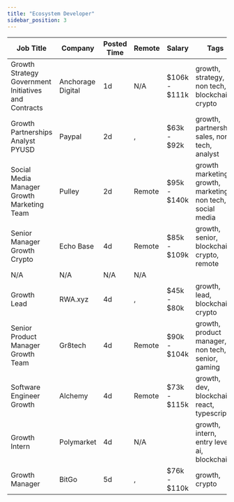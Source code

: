 ```yaml
---
title: "Ecosystem Developer"
sidebar_position: 3
---
```


| Job Title | Company | Posted Time | Remote | Salary | Tags | Apply Link |
|-----------|---------|-------------|--------|--------|------|------------|
| Growth Strategy Government Initiatives and Contracts | Anchorage Digital | 1d | N/A | $106k - $111k | growth, strategy, non tech, blockchain, crypto | [Apply](https://web3.career/growth-strategy-government-initiatives-and-contracts-anchorage/97791) |
| Growth Partnerships Analyst PYUSD | Paypal | 2d | , | $63k - $92k | growth, partnership, sales, non tech, analyst | [Apply](https://web3.career/growth-partnerships-analyst-pyusd-paypal/97745) |
| Social Media Manager Growth Marketing Team | Pulley | 2d | Remote | $95k - $140k | growth marketing, growth, marketing, non tech, social media | [Apply](https://web3.career/social-media-manager-growth-marketing-team-pulley/97730) |
| Senior Manager Growth Crypto | Echo Base | 4d | Remote | $85k - $109k | growth, senior, blockchain, crypto, remote | [Apply](https://web3.career/senior-manager-growth-crypto-echobase/97613) |
| N/A | N/A | N/A | N/A |  |  | [Apply](https://web3.career/metana) |
| Growth Lead | RWA.xyz | 4d | , | $45k - $80k | growth, lead, blockchain, crypto | [Apply](https://web3.career/growth-lead-rwa-xyz/97565) |
| Senior Product Manager Growth Team | Gr8tech | 4d | Remote | $90k - $104k | growth, product manager, non tech, senior, gaming | [Apply](https://web3.career/senior-product-manager-for-growth-team-gr8tech/97529) |
| Software Engineer Growth | Alchemy | 4d | Remote | $73k - $115k | growth, dev, blockchain, react, typescript | [Apply](https://web3.career/software-engineer-growth-alchemy/58033) |
| Growth Intern | Polymarket | 4d | N/A |  | growth, intern, entry level, ai, blockchain | [Apply](https://web3.career/growth-intern-polymarket/76782) |
| Growth Manager | BitGo | 5d | , | $76k - $110k | growth, crypto | [Apply](https://web3.career/growth-manager-bitgo/97473) |
